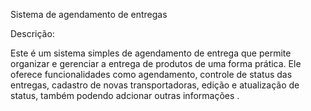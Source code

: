 Sistema de agendamento de entregas

Descrição:

Este é um sistema simples de agendamento de entrega que permite organizar e gerenciar a entrega de produtos de uma forma prática. Ele oferece funcionalidades como agendamento, controle de status das entregas, cadastro de novas transportadoras, edição e atualização de status, também podendo adcionar outras informações . 


